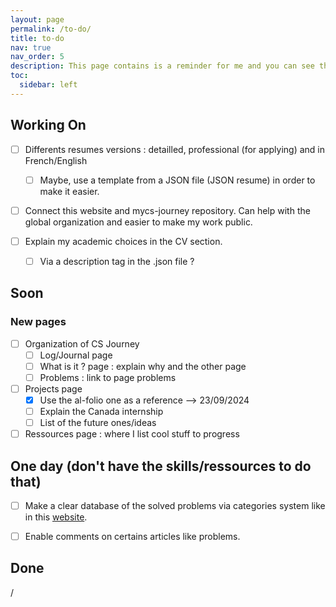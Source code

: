 ```yaml
---
layout: page
permalink: /to-do/
title: to-do
nav: true
nav_order: 5
description: This page contains is a reminder for me and you can see the future things that will come.
toc:
  sidebar: left
---
```


## Working On

- [ ] Differents resumes versions : detailled, professional (for applying) and in French/English
  - [ ] Maybe, use a template from a JSON file (JSON resume) in order to make it easier.

- [ ] Connect this website and mycs-journey repository. Can help with the global organization and easier to make my work public.

- [ ] Explain my academic choices in the CV section.
  - [ ] Via a description tag in the .json file ?

## Soon

### New pages

- [ ] Organization of CS Journey
  - [ ] Log/Journal page
  - [ ] What is it ? page : explain why and the other page
  - [ ] Problems : link to page problems

-  [ ] Projects page
  - [x] Use the al-folio one as a reference --> 23/09/2024
  - [ ] Explain the Canada internship
  - [ ] List of the future ones/ideas

- [ ] Ressources page : where I list cool stuff to progress

## One day (don't have the skills/ressources to do that)

- [ ] Make a clear database of the solved problems via categories system like in this [website](https://youkn0wwho.academy/topic-list). 


- [ ] Enable comments on certains articles like problems.

## Done 
/